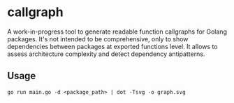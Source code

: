 # callgraph

A work-in-progress tool to generate readable function callgraphs for Golang packages. It's not intended to be comprehensive, only to show dependencies between packages at exported functions level. It allows to assess architecture complexity and detect dependency antipatterns.

## Usage

```
go run main.go -d <package_path> | dot -Tsvg -o graph.svg
```
